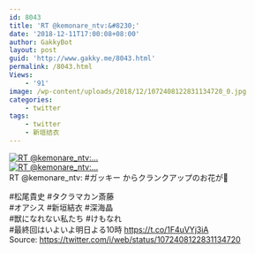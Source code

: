 ```yaml
---
id: 8043
title: 'RT @kemonare_ntv:&#8230;'
date: '2018-12-11T17:00:08+08:00'
author: GakkyBot
layout: post
guid: 'http://www.gakky.me/8043.html'
permalink: /8043.html
Views:
    - '91'
image: /wp-content/uploads/2018/12/1072408122831134720_0.jpg
categories:
    - twitter
tags:
    - twitter
    - 新垣结衣
---
```


[![RT @kemonare_ntv:...](http://www.yui-aragaki.org/wp-content/uploads/2018/12/1072408122831134720_0.jpg)](http://www.yui-aragaki.org/wp-content/uploads/2018/12/1072408122831134720_0.jpg)  
[![RT @kemonare_ntv:...](http://www.yui-aragaki.org/wp-content/uploads/2018/12/1072408122831134720_1.jpg)](http://www.yui-aragaki.org/wp-content/uploads/2018/12/1072408122831134720_1.jpg)  
RT @kemonare\_ntv: #ガッキー からクランクアップのお花が💐

\#松尾貴史 #タクラマカン斎藤  
\#オアシス #新垣結衣 #深海晶  
\#獣になれない私たち #けもなれ  
\#最終回はいよいよ明日よる10時 https://t.co/1F4uVYj3iA  
Source: <https://twitter.com/i/web/status/1072408122831134720>